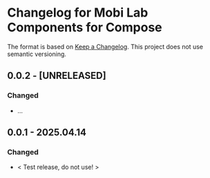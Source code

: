 # Changelog for Mobi Lab Components for Compose

The format is based on [Keep a Changelog](https://keepachangelog.com/en/1.0.0/). This project does not use semantic versioning.

## 0.0.2 - [UNRELEASED]

### Changed

- ...

## 0.0.1 - 2025.04.14

### Changed

- < Test release, do not use! >
